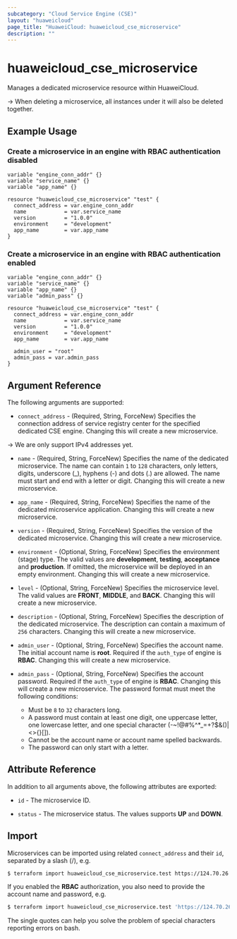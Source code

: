 ```yaml
---
subcategory: "Cloud Service Engine (CSE)"
layout: "huaweicloud"
page_title: "HuaweiCloud: huaweicloud_cse_microservice"
description: ""
---
```


# huaweicloud_cse_microservice

Manages a dedicated microservice resource within HuaweiCloud.

-> When deleting a microservice, all instances under it will also be deleted together.

## Example Usage

### Create a microservice in an engine with RBAC authentication disabled

```hcl
variable "engine_conn_addr" {}
variable "service_name" {}
variable "app_name" {}

resource "huaweicloud_cse_microservice" "test" {
  connect_address = var.engine_conn_addr
  name            = var.service_name
  version         = "1.0.0"
  environment     = "development"
  app_name        = var.app_name
}
```

### Create a microservice in an engine with RBAC authentication enabled

```hcl
variable "engine_conn_addr" {}
variable "service_name" {}
variable "app_name" {}
variable "admin_pass" {}

resource "huaweicloud_cse_microservice" "test" {
  connect_address = var.engine_conn_addr
  name            = var.service_name
  version         = "1.0.0"
  environment     = "development"
  app_name        = var.app_name

  admin_user = "root"
  admin_pass = var.admin_pass
}
```

## Argument Reference

The following arguments are supported:

* `connect_address` - (Required, String, ForceNew) Specifies the connection address of service registry center for the
  specified dedicated CSE engine. Changing this will create a new microservice.

-> We are only support IPv4 addresses yet.

* `name` - (Required, String, ForceNew) Specifies the name of the dedicated microservice.
  The name can contain `1` to `128` characters, only letters, digits, underscore (_), hyphens (-) and dots (.) are
  allowed. The name must start and end with a letter or digit. Changing this will create a new microservice.

* `app_name` - (Required, String, ForceNew) Specifies the name of the dedicated microservice application.
  Changing this will create a new microservice.

* `version` - (Required, String, ForceNew) Specifies the version of the dedicated microservice.
  Changing this will create a new microservice.

* `environment` - (Optional, String, ForceNew) Specifies the environment (stage) type.
  The valid values are **development**, **testing**, **acceptance** and **production**.
  If omitted, the microservice will be deployed in an empty environment.
  Changing this will create a new microservice.

* `level` - (Optional, String, ForceNew) Specifies the microservice level.
  The valid values are **FRONT**, **MIDDLE**, and **BACK**. Changing this will create a new microservice.

* `description` - (Optional, String, ForceNew) Specifies the description of the dedicated microservice.
  The description can contain a maximum of `256` characters.
  Changing this will create a new microservice.

* `admin_user` - (Optional, String, ForceNew) Specifies the account name. The initial account name is **root**.
  Required if the `auth_type` of engine is **RBAC**. Changing this will create a new microservice.

* `admin_pass` - (Optional, String, ForceNew) Specifies the account password.
  Required if the `auth_type` of engine is **RBAC**. Changing this will create a new microservice.
  The password format must meet the following conditions:
  + Must be `8` to `32` characters long.
  + A password must contain at least one digit, one uppercase letter, one lowercase letter, and one special character
    (-~!@#%^*_=+?$&()|<>{}[]).
  + Cannot be the account name or account name spelled backwards.
  + The password can only start with a letter.

## Attribute Reference

In addition to all arguments above, the following attributes are exported:

* `id` - The microservice ID.

* `status` - The microservice status. The values supports **UP** and **DOWN**.

## Import

Microservices can be imported using related `connect_address` and their `id`, separated by a slash (/), e.g.

```bash
$ terraform import huaweicloud_cse_microservice.test https://124.70.26.32:30100/f14960ba495e03f59f85aacaaafbdef3fbff3f0d
```

If you enabled the **RBAC** authorization, you also need to provide the account name and password, e.g.

```bash
$ terraform import huaweicloud_cse_microservice.test 'https://124.70.26.32:30100/f14960ba495e03f59f85aacaaafbdef3fbff3f0d/root/Test!123'
```

The single quotes can help you solve the problem of special characters reporting errors on bash.
